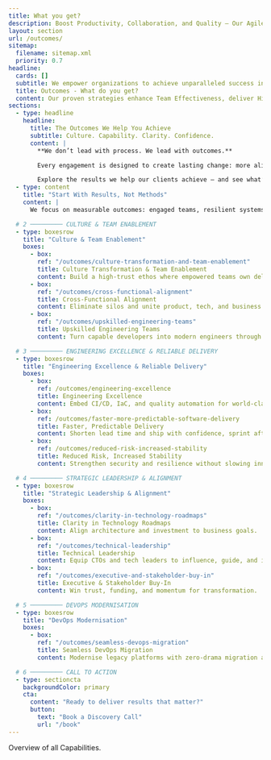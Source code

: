 ```yaml
---
title: What you get?
description: Boost Productivity, Collaboration, and Quality – Our Agile and DevOps solutions deliver measurable improvements in team efficiency and faster value delivery, helping CTOs stay competitive.
layout: section
url: /outcomes/
sitemap:
  filename: sitemap.xml
  priority: 0.7
headline:
  cards: []
  subtitle: We empower organizations to achieve unparalleled success in today’s dynamic market.
  title: Outcomes - What do you get?
  content: Our proven strategies enhance Team Effectiveness, deliver Higher Quality Products, and foster a culture of Continuous Improvement. Discover how our tailored approaches can significantly reduce your Time to Market and boost Market Adaptability, setting your business apart. Explore the transformative outcomes we offer and see why companies trust NKDAgility to elevate their performance and thrive in competitive environments.
sections:
  - type: headline
    headline:
      title: The Outcomes We Help You Achieve
      subtitle: Culture. Capability. Clarity. Confidence.
      content: |
        **We don’t lead with process. We lead with outcomes.**  

        Every engagement is designed to create lasting change: more aligned teams, higher quality delivery, faster flow, and executive-level credibility.  

        Explore the results we help our clients achieve — and see what’s possible in your organisation.
  - type: content
    title: "Start With Results, Not Methods"
    content: |
      We focus on measurable outcomes: engaged teams, resilient systems, aligned strategy, and confident delivery. Browse the themes below to see where we can help first.

  # 2 ───────── CULTURE & TEAM ENABLEMENT
  - type: boxesrow
    title: "Culture & Team Enablement"
    boxes:
      - box:
        ref: "/outcomes/culture-transformation-and-team-enablement"
        title: Culture Transformation & Team Enablement
        content: Build a high‑trust ethos where empowered teams own delivery.
      - box:
        ref: "/outcomes/cross-functional-alignment"
        title: Cross‑Functional Alignment
        content: Eliminate silos and unite product, tech, and business around shared goals.
      - box:
        ref: "/outcomes/upskilled-engineering-teams"
        title: Upskilled Engineering Teams
        content: Turn capable developers into modern engineers through hands‑on coaching.

  # 3 ───────── ENGINEERING EXCELLENCE & RELIABLE DELIVERY
  - type: boxesrow
    title: "Engineering Excellence & Reliable Delivery"
    boxes:
      - box:
        ref: /outcomes/engineering-excellence
        title: Engineering Excellence
        content: Embed CI/CD, IaC, and quality automation for world‑class software.
      - box:
        ref: /outcomes/faster-more-predictable-software-delivery
        title: Faster, Predictable Delivery
        content: Shorten lead time and ship with confidence, sprint after sprint.
      - box:
        ref: /outcomes/reduced-risk-increased-stability
        title: Reduced Risk, Increased Stability
        content: Strengthen security and resilience without slowing innovation.

  # 4 ───────── STRATEGIC LEADERSHIP & ALIGNMENT
  - type: boxesrow
    title: "Strategic Leadership & Alignment"
    boxes:
      - box:
        ref: "/outcomes/clarity-in-technology-roadmaps"
        title: Clarity in Technology Roadmaps
        content: Align architecture and investment to business goals.
      - box:
        ref: "/outcomes/technical-leadership"
        title: Technical Leadership
        content: Equip CTOs and tech leaders to influence, guide, and innovate.
      - box:
        ref: "/outcomes/executive-and-stakeholder-buy-in"
        title: Executive & Stakeholder Buy‑In
        content: Win trust, funding, and momentum for transformation.

  # 5 ───────── DEVOPS MODERNISATION
  - type: boxesrow
    title: "DevOps Modernisation"
    boxes:
      - box:
        ref: "/outcomes/seamless-devops-migration"
        title: Seamless DevOps Migration
        content: Modernise legacy platforms with zero‑drama migration and faster flow.

  # 6 ───────── CALL TO ACTION
  - type: sectioncta
    backgroundColor: primary
    cta:
      content: "Ready to deliver results that matter?"
      button:
        text: "Book a Discovery Call"
        url: "/book"
---
```


Overview of all Capabilities.
